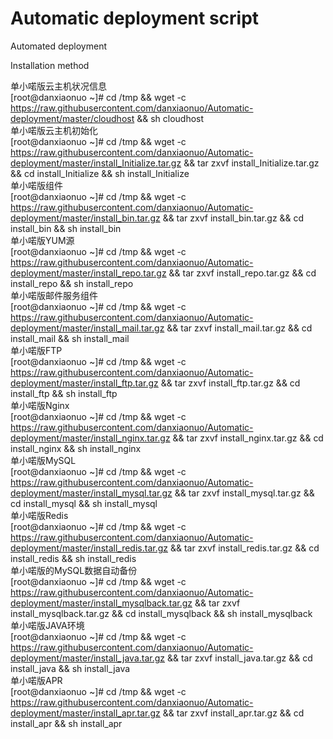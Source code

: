 # Automatic deployment script
Automated deployment

Installation method

单小喏版云主机状况信息<br/>
[root@danxiaonuo ~]# cd /tmp && wget -c https://raw.githubusercontent.com/danxiaonuo/Automatic-deployment/master/cloudhost && sh cloudhost<br/>
单小喏版云主机初始化<br/>
[root@danxiaonuo ~]# cd /tmp && wget -c https://raw.githubusercontent.com/danxiaonuo/Automatic-deployment/master/install_Initialize.tar.gz && tar zxvf install_Initialize.tar.gz && cd install_Initialize && sh install_Initialize<br/>
单小喏版组件<br/>
[root@danxiaonuo ~]# cd /tmp && wget -c https://raw.githubusercontent.com/danxiaonuo/Automatic-deployment/master/install_bin.tar.gz && tar zxvf install_bin.tar.gz && cd install_bin && sh install_bin<br/>
单小喏版YUM源<br/>
[root@danxiaonuo ~]# cd /tmp && wget -c https://raw.githubusercontent.com/danxiaonuo/Automatic-deployment/master/install_repo.tar.gz && tar zxvf install_repo.tar.gz && cd install_repo && sh install_repo<br/>
单小喏版邮件服务组件<br/>
[root@danxiaonuo ~]# cd /tmp && wget -c https://raw.githubusercontent.com/danxiaonuo/Automatic-deployment/master/install_mail.tar.gz && tar zxvf install_mail.tar.gz && cd install_mail && sh install_mail<br/>
单小喏版FTP<br/>
[root@danxiaonuo ~]# cd /tmp && wget -c https://raw.githubusercontent.com/danxiaonuo/Automatic-deployment/master/install_ftp.tar.gz && tar zxvf install_ftp.tar.gz && cd install_ftp && sh install_ftp<br/>
单小喏版Nginx<br/>
[root@danxiaonuo ~]# cd /tmp && wget -c https://raw.githubusercontent.com/danxiaonuo/Automatic-deployment/master/install_nginx.tar.gz && tar zxvf install_nginx.tar.gz && cd install_nginx && sh install_nginx<br/>
单小喏版MySQL<br/>
[root@danxiaonuo ~]# cd /tmp && wget -c https://raw.githubusercontent.com/danxiaonuo/Automatic-deployment/master/install_mysql.tar.gz && tar zxvf install_mysql.tar.gz && cd install_mysql && sh install_mysql<br/>
单小喏版Redis<br/>
[root@danxiaonuo ~]# cd /tmp && wget -c https://raw.githubusercontent.com/danxiaonuo/Automatic-deployment/master/install_redis.tar.gz && tar zxvf install_redis.tar.gz && cd install_redis && sh install_redis<br/>
单小喏版的MySQL数据自动备份<br/>
[root@danxiaonuo ~]# cd /tmp && wget -c https://raw.githubusercontent.com/danxiaonuo/Automatic-deployment/master/install_mysqlback.tar.gz && tar zxvf install_mysqlback.tar.gz && cd install_mysqlback && sh install_mysqlback<br/>
单小喏版JAVA环境<br/>
[root@danxiaonuo ~]# cd /tmp && wget -c https://raw.githubusercontent.com/danxiaonuo/Automatic-deployment/master/install_java.tar.gz && tar zxvf install_java.tar.gz && cd install_java && sh install_java<br/>
单小喏版APR<br/>
[root@danxiaonuo ~]# cd /tmp && wget -c https://raw.githubusercontent.com/danxiaonuo/Automatic-deployment/master/install_apr.tar.gz && tar zxvf install_apr.tar.gz && cd install_apr && sh install_apr<br/>